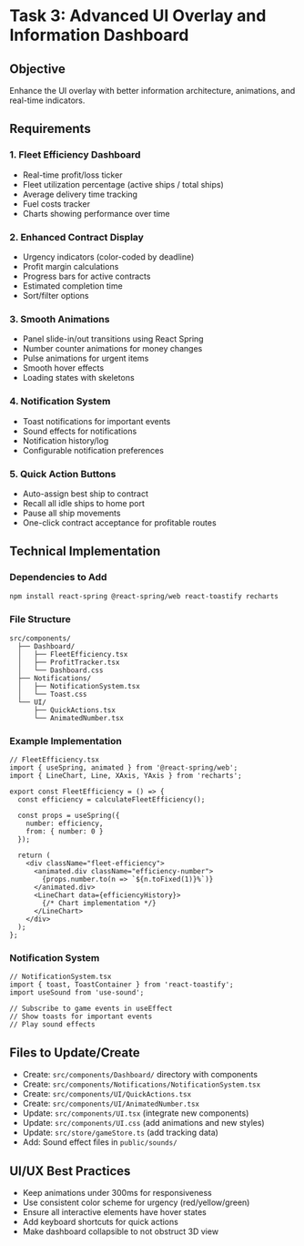 # Task 3: Advanced UI Overlay and Information Dashboard

## Objective
Enhance the UI overlay with better information architecture, animations, and real-time indicators.

## Requirements

### 1. Fleet Efficiency Dashboard
- Real-time profit/loss ticker
- Fleet utilization percentage (active ships / total ships)
- Average delivery time tracking
- Fuel costs tracker
- Charts showing performance over time

### 2. Enhanced Contract Display
- Urgency indicators (color-coded by deadline)
- Profit margin calculations
- Progress bars for active contracts
- Estimated completion time
- Sort/filter options

### 3. Smooth Animations
- Panel slide-in/out transitions using React Spring
- Number counter animations for money changes
- Pulse animations for urgent items
- Smooth hover effects
- Loading states with skeletons

### 4. Notification System
- Toast notifications for important events
- Sound effects for notifications
- Notification history/log
- Configurable notification preferences

### 5. Quick Action Buttons
- Auto-assign best ship to contract
- Recall all idle ships to home port
- Pause all ship movements
- One-click contract acceptance for profitable routes

## Technical Implementation

### Dependencies to Add
```bash
npm install react-spring @react-spring/web react-toastify recharts
```

### File Structure
```
src/components/
  ├── Dashboard/
  │   ├── FleetEfficiency.tsx
  │   ├── ProfitTracker.tsx
  │   └── Dashboard.css
  ├── Notifications/
  │   ├── NotificationSystem.tsx
  │   └── Toast.css
  └── UI/
      ├── QuickActions.tsx
      └── AnimatedNumber.tsx
```

### Example Implementation
```tsx
// FleetEfficiency.tsx
import { useSpring, animated } from '@react-spring/web';
import { LineChart, Line, XAxis, YAxis } from 'recharts';

export const FleetEfficiency = () => {
  const efficiency = calculateFleetEfficiency();
  
  const props = useSpring({
    number: efficiency,
    from: { number: 0 }
  });
  
  return (
    <div className="fleet-efficiency">
      <animated.div className="efficiency-number">
        {props.number.to(n => `${n.toFixed(1)}%`)}
      </animated.div>
      <LineChart data={efficiencyHistory}>
        {/* Chart implementation */}
      </LineChart>
    </div>
  );
};
```

### Notification System
```tsx
// NotificationSystem.tsx
import { toast, ToastContainer } from 'react-toastify';
import useSound from 'use-sound';

// Subscribe to game events in useEffect
// Show toasts for important events
// Play sound effects
```

## Files to Update/Create
- Create: `src/components/Dashboard/` directory with components
- Create: `src/components/Notifications/NotificationSystem.tsx`
- Create: `src/components/UI/QuickActions.tsx`
- Create: `src/components/UI/AnimatedNumber.tsx`
- Update: `src/components/UI.tsx` (integrate new components)
- Update: `src/components/UI.css` (add animations and new styles)
- Update: `src/store/gameStore.ts` (add tracking data)
- Add: Sound effect files in `public/sounds/`

## UI/UX Best Practices
- Keep animations under 300ms for responsiveness
- Use consistent color scheme for urgency (red/yellow/green)
- Ensure all interactive elements have hover states
- Add keyboard shortcuts for quick actions
- Make dashboard collapsible to not obstruct 3D view